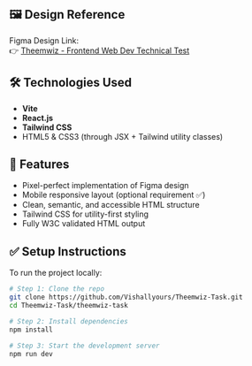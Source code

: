 
## 🖼️ Design Reference

Figma Design Link:  
👉 [Theemwiz - Frontend Web Dev Technical Test](https://www.figma.com/file/SJ3vxUGZJ0WdL081dB8vUf/Theemwiz---Frontend-Web-Dev-Technical-Test)

## 🛠️ Technologies Used

- **Vite**
- **React.js**
- **Tailwind CSS**
- HTML5 & CSS3 (through JSX + Tailwind utility classes)

## 🚀 Features

- Pixel-perfect implementation of Figma design
- Mobile responsive layout (optional requirement ✅)
- Clean, semantic, and accessible HTML structure
- Tailwind CSS for utility-first styling
- Fully W3C validated HTML output

## ✅ Setup Instructions

To run the project locally:

```bash
# Step 1: Clone the repo
git clone https://github.com/Vishallyours/Theemwiz-Task.git
cd Theemwiz-Task/theemwiz-task

# Step 2: Install dependencies
npm install

# Step 3: Start the development server
npm run dev
